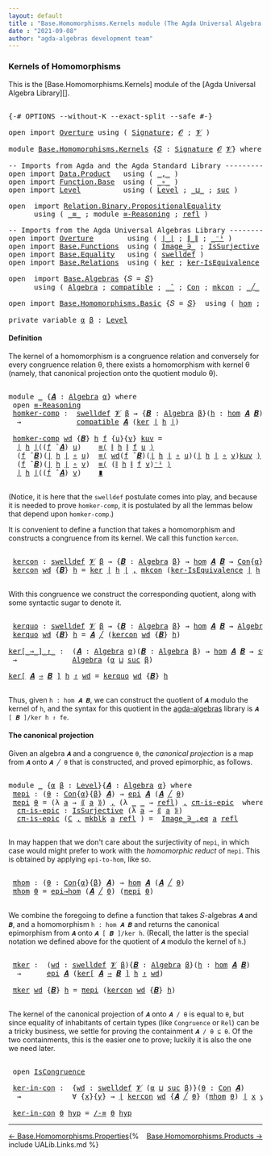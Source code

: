 ```yaml
---
layout: default
title : "Base.Homomorphisms.Kernels module (The Agda Universal Algebra Library)"
date : "2021-09-08"
author: "agda-algebras development team"
---
```


### <a id="kernels-of-homomorphisms">Kernels of Homomorphisms</a>

This is the [Base.Homomorphisms.Kernels] module of the [Agda Universal Algebra Library][].

<pre class="Agda">

<a id="341" class="Symbol">{-#</a> <a id="345" class="Keyword">OPTIONS</a> <a id="353" class="Pragma">--without-K</a> <a id="365" class="Pragma">--exact-split</a> <a id="379" class="Pragma">--safe</a> <a id="386" class="Symbol">#-}</a>

<a id="391" class="Keyword">open</a> <a id="396" class="Keyword">import</a> <a id="403" href="Overture.html" class="Module">Overture</a> <a id="412" class="Keyword">using</a> <a id="418" class="Symbol">(</a> <a id="420" href="Overture.Signatures.html#3264" class="Function">Signature</a><a id="429" class="Symbol">;</a> <a id="431" href="Overture.Signatures.html#648" class="Generalizable">𝓞</a> <a id="433" class="Symbol">;</a> <a id="435" href="Overture.Signatures.html#650" class="Generalizable">𝓥</a> <a id="437" class="Symbol">)</a>

<a id="440" class="Keyword">module</a> <a id="447" href="Base.Homomorphisms.Kernels.html" class="Module">Base.Homomorphisms.Kernels</a> <a id="474" class="Symbol">{</a><a id="475" href="Base.Homomorphisms.Kernels.html#475" class="Bound">𝑆</a> <a id="477" class="Symbol">:</a> <a id="479" href="Overture.Signatures.html#3264" class="Function">Signature</a> <a id="489" href="Overture.Signatures.html#648" class="Generalizable">𝓞</a> <a id="491" href="Overture.Signatures.html#650" class="Generalizable">𝓥</a><a id="492" class="Symbol">}</a> <a id="494" class="Keyword">where</a>

<a id="501" class="Comment">-- Imports from Agda and the Agda Standard Library --------------------------------</a>
<a id="585" class="Keyword">open</a> <a id="590" class="Keyword">import</a> <a id="597" href="Data.Product.html" class="Module">Data.Product</a>   <a id="612" class="Keyword">using</a> <a id="618" class="Symbol">(</a> <a id="620" href="Agda.Builtin.Sigma.html#236" class="InductiveConstructor Operator">_,_</a> <a id="624" class="Symbol">)</a>
<a id="626" class="Keyword">open</a> <a id="631" class="Keyword">import</a> <a id="638" href="Function.Base.html" class="Module">Function.Base</a>  <a id="653" class="Keyword">using</a> <a id="659" class="Symbol">(</a> <a id="661" href="Function.Base.html#1031" class="Function Operator">_∘_</a> <a id="665" class="Symbol">)</a>
<a id="667" class="Keyword">open</a> <a id="672" class="Keyword">import</a> <a id="679" href="Level.html" class="Module">Level</a>          <a id="694" class="Keyword">using</a> <a id="700" class="Symbol">(</a> <a id="702" href="Agda.Primitive.html#597" class="Postulate">Level</a> <a id="708" class="Symbol">;</a> <a id="710" href="Agda.Primitive.html#810" class="Primitive Operator">_⊔_</a> <a id="714" class="Symbol">;</a> <a id="716" href="Agda.Primitive.html#780" class="Primitive">suc</a> <a id="720" class="Symbol">)</a>

<a id="723" class="Keyword">open</a>  <a id="729" class="Keyword">import</a> <a id="736" href="Relation.Binary.PropositionalEquality.html" class="Module">Relation.Binary.PropositionalEquality</a>
      <a id="780" class="Keyword">using</a> <a id="786" class="Symbol">(</a> <a id="788" href="Agda.Builtin.Equality.html#151" class="Datatype Operator">_≡_</a> <a id="792" class="Symbol">;</a> <a id="794" class="Keyword">module</a> <a id="801" href="Relation.Binary.PropositionalEquality.Core.html#2708" class="Module">≡-Reasoning</a> <a id="813" class="Symbol">;</a> <a id="815" href="Agda.Builtin.Equality.html#208" class="InductiveConstructor">refl</a> <a id="820" class="Symbol">)</a>

<a id="823" class="Comment">-- Imports from the Agda Universal Algebras Library --------------------------------</a>
<a id="908" class="Keyword">open</a> <a id="913" class="Keyword">import</a> <a id="920" href="Overture.html" class="Module">Overture</a>        <a id="936" class="Keyword">using</a> <a id="942" class="Symbol">(</a> <a id="944" href="Overture.Basic.html#4326" class="Function Operator">∣_∣</a> <a id="948" class="Symbol">;</a> <a id="950" href="Overture.Basic.html#4364" class="Function Operator">∥_∥</a> <a id="954" class="Symbol">;</a> <a id="956" href="Overture.Basic.html#4920" class="Function Operator">_⁻¹</a> <a id="960" class="Symbol">)</a>
<a id="962" class="Keyword">open</a> <a id="967" class="Keyword">import</a> <a id="974" href="Base.Functions.html" class="Module">Base.Functions</a>  <a id="990" class="Keyword">using</a> <a id="996" class="Symbol">(</a> <a id="998" href="Base.Functions.Inverses.html#1136" class="Datatype Operator">Image_∋_</a> <a id="1007" class="Symbol">;</a> <a id="1009" href="Base.Functions.Surjective.html#1715" class="Function">IsSurjective</a> <a id="1022" class="Symbol">)</a>
<a id="1024" class="Keyword">open</a> <a id="1029" class="Keyword">import</a> <a id="1036" href="Base.Equality.html" class="Module">Base.Equality</a>   <a id="1052" class="Keyword">using</a> <a id="1058" class="Symbol">(</a> <a id="1060" href="Base.Equality.Welldefined.html#2509" class="Function">swelldef</a> <a id="1069" class="Symbol">)</a>
<a id="1071" class="Keyword">open</a> <a id="1076" class="Keyword">import</a> <a id="1083" href="Base.Relations.html" class="Module">Base.Relations</a>  <a id="1099" class="Keyword">using</a> <a id="1105" class="Symbol">(</a> <a id="1107" href="Base.Relations.Discrete.html#4385" class="Function">ker</a> <a id="1111" class="Symbol">;</a> <a id="1113" href="Base.Relations.Quotients.html#2908" class="Function">ker-IsEquivalence</a> <a id="1131" class="Symbol">;</a> <a id="1133" href="Base.Relations.Quotients.html#5437" class="Function Operator">⟪_⟫</a> <a id="1137" class="Symbol">;</a> <a id="1139" href="Base.Relations.Quotients.html#4830" class="InductiveConstructor">mkblk</a> <a id="1145" class="Symbol">)</a>

<a id="1148" class="Keyword">open</a>  <a id="1154" class="Keyword">import</a> <a id="1161" href="Base.Algebras.html" class="Module">Base.Algebras</a> <a id="1175" class="Symbol">{</a><a id="1176" class="Argument">𝑆</a> <a id="1178" class="Symbol">=</a> <a id="1180" href="Base.Homomorphisms.Kernels.html#475" class="Bound">𝑆</a><a id="1181" class="Symbol">}</a>
      <a id="1189" class="Keyword">using</a> <a id="1195" class="Symbol">(</a> <a id="1197" href="Base.Algebras.Basic.html#2774" class="Function">Algebra</a> <a id="1205" class="Symbol">;</a> <a id="1207" href="Base.Algebras.Basic.html#8742" class="Function">compatible</a> <a id="1218" class="Symbol">;</a> <a id="1220" href="Base.Algebras.Basic.html#5783" class="Function Operator">_̂_</a> <a id="1224" class="Symbol">;</a> <a id="1226" href="Base.Algebras.Congruences.html#1997" class="Function">Con</a> <a id="1230" class="Symbol">;</a> <a id="1232" href="Base.Algebras.Congruences.html#1914" class="InductiveConstructor">mkcon</a> <a id="1238" class="Symbol">;</a> <a id="1240" href="Base.Algebras.Congruences.html#3788" class="Function Operator">_╱_</a> <a id="1244" class="Symbol">;</a> <a id="1246" href="Base.Algebras.Congruences.html#1828" class="Record">IsCongruence</a> <a id="1259" class="Symbol">;</a> <a id="1261" href="Base.Algebras.Congruences.html#4887" class="Function">/-≡</a> <a id="1265" class="Symbol">)</a>

<a id="1268" class="Keyword">open</a> <a id="1273" class="Keyword">import</a> <a id="1280" href="Base.Homomorphisms.Basic.html" class="Module">Base.Homomorphisms.Basic</a> <a id="1305" class="Symbol">{</a><a id="1306" class="Argument">𝑆</a> <a id="1308" class="Symbol">=</a> <a id="1310" href="Base.Homomorphisms.Kernels.html#475" class="Bound">𝑆</a><a id="1311" class="Symbol">}</a>  <a id="1314" class="Keyword">using</a> <a id="1320" class="Symbol">(</a> <a id="1322" href="Base.Homomorphisms.Basic.html#2734" class="Function">hom</a> <a id="1326" class="Symbol">;</a> <a id="1328" href="Base.Homomorphisms.Basic.html#4290" class="Function">epi</a> <a id="1332" class="Symbol">;</a> <a id="1334" href="Base.Homomorphisms.Basic.html#4742" class="Function">epi→hom</a> <a id="1342" class="Symbol">)</a>

<a id="1345" class="Keyword">private</a> <a id="1353" class="Keyword">variable</a> <a id="1362" href="Base.Homomorphisms.Kernels.html#1362" class="Generalizable">α</a> <a id="1364" href="Base.Homomorphisms.Kernels.html#1364" class="Generalizable">β</a> <a id="1366" class="Symbol">:</a> <a id="1368" href="Agda.Primitive.html#597" class="Postulate">Level</a>
</pre>


#### <a id="definition">Definition</a>

The kernel of a homomorphism is a congruence relation and conversely for every
congruence relation θ, there exists a homomorphism with kernel θ (namely, that
canonical projection onto the quotient modulo θ).

<pre class="Agda">

<a id="1650" class="Keyword">module</a> <a id="1657" href="Base.Homomorphisms.Kernels.html#1657" class="Module">_</a> <a id="1659" class="Symbol">{</a><a id="1660" href="Base.Homomorphisms.Kernels.html#1660" class="Bound">𝑨</a> <a id="1662" class="Symbol">:</a> <a id="1664" href="Base.Algebras.Basic.html#2774" class="Function">Algebra</a> <a id="1672" href="Base.Homomorphisms.Kernels.html#1362" class="Generalizable">α</a><a id="1673" class="Symbol">}</a> <a id="1675" class="Keyword">where</a>
 <a id="1682" class="Keyword">open</a> <a id="1687" href="Relation.Binary.PropositionalEquality.Core.html#2708" class="Module">≡-Reasoning</a>
 <a id="1700" href="Base.Homomorphisms.Kernels.html#1700" class="Function">homker-comp</a> <a id="1712" class="Symbol">:</a>  <a id="1715" href="Base.Equality.Welldefined.html#2509" class="Function">swelldef</a> <a id="1724" href="Base.Homomorphisms.Kernels.html#491" class="Bound">𝓥</a> <a id="1726" href="Base.Homomorphisms.Kernels.html#1364" class="Generalizable">β</a> <a id="1728" class="Symbol">→</a> <a id="1730" class="Symbol">{</a><a id="1731" href="Base.Homomorphisms.Kernels.html#1731" class="Bound">𝑩</a> <a id="1733" class="Symbol">:</a> <a id="1735" href="Base.Algebras.Basic.html#2774" class="Function">Algebra</a> <a id="1743" href="Base.Homomorphisms.Kernels.html#1364" class="Generalizable">β</a><a id="1744" class="Symbol">}(</a><a id="1746" href="Base.Homomorphisms.Kernels.html#1746" class="Bound">h</a> <a id="1748" class="Symbol">:</a> <a id="1750" href="Base.Homomorphisms.Basic.html#2734" class="Function">hom</a> <a id="1754" href="Base.Homomorphisms.Kernels.html#1660" class="Bound">𝑨</a> <a id="1756" href="Base.Homomorphisms.Kernels.html#1731" class="Bound">𝑩</a><a id="1757" class="Symbol">)</a>
  <a id="1761" class="Symbol">→</a>             <a id="1775" href="Base.Algebras.Basic.html#8742" class="Function">compatible</a> <a id="1786" href="Base.Homomorphisms.Kernels.html#1660" class="Bound">𝑨</a> <a id="1788" class="Symbol">(</a><a id="1789" href="Base.Relations.Discrete.html#4385" class="Function">ker</a> <a id="1793" href="Overture.Basic.html#4326" class="Function Operator">∣</a> <a id="1795" href="Base.Homomorphisms.Kernels.html#1746" class="Bound">h</a> <a id="1797" href="Overture.Basic.html#4326" class="Function Operator">∣</a><a id="1798" class="Symbol">)</a>

 <a id="1802" href="Base.Homomorphisms.Kernels.html#1700" class="Function">homker-comp</a> <a id="1814" href="Base.Homomorphisms.Kernels.html#1814" class="Bound">wd</a> <a id="1817" class="Symbol">{</a><a id="1818" href="Base.Homomorphisms.Kernels.html#1818" class="Bound">𝑩</a><a id="1819" class="Symbol">}</a> <a id="1821" href="Base.Homomorphisms.Kernels.html#1821" class="Bound">h</a> <a id="1823" href="Base.Homomorphisms.Kernels.html#1823" class="Bound">f</a> <a id="1825" class="Symbol">{</a><a id="1826" href="Base.Homomorphisms.Kernels.html#1826" class="Bound">u</a><a id="1827" class="Symbol">}{</a><a id="1829" href="Base.Homomorphisms.Kernels.html#1829" class="Bound">v</a><a id="1830" class="Symbol">}</a> <a id="1832" href="Base.Homomorphisms.Kernels.html#1832" class="Bound">kuv</a> <a id="1836" class="Symbol">=</a>
  <a id="1840" href="Overture.Basic.html#4326" class="Function Operator">∣</a> <a id="1842" href="Base.Homomorphisms.Kernels.html#1821" class="Bound">h</a> <a id="1844" href="Overture.Basic.html#4326" class="Function Operator">∣</a><a id="1845" class="Symbol">((</a><a id="1847" href="Base.Homomorphisms.Kernels.html#1823" class="Bound">f</a> <a id="1849" href="Base.Algebras.Basic.html#5783" class="Function Operator">̂</a> <a id="1851" href="Base.Homomorphisms.Kernels.html#1660" class="Bound">𝑨</a><a id="1852" class="Symbol">)</a> <a id="1854" href="Base.Homomorphisms.Kernels.html#1826" class="Bound">u</a><a id="1855" class="Symbol">)</a>    <a id="1860" href="Relation.Binary.PropositionalEquality.Core.html#2923" class="Function">≡⟨</a> <a id="1863" href="Overture.Basic.html#4364" class="Function Operator">∥</a> <a id="1865" href="Base.Homomorphisms.Kernels.html#1821" class="Bound">h</a> <a id="1867" href="Overture.Basic.html#4364" class="Function Operator">∥</a> <a id="1869" href="Base.Homomorphisms.Kernels.html#1823" class="Bound">f</a> <a id="1871" href="Base.Homomorphisms.Kernels.html#1826" class="Bound">u</a> <a id="1873" href="Relation.Binary.PropositionalEquality.Core.html#2923" class="Function">⟩</a>
  <a id="1877" class="Symbol">(</a><a id="1878" href="Base.Homomorphisms.Kernels.html#1823" class="Bound">f</a> <a id="1880" href="Base.Algebras.Basic.html#5783" class="Function Operator">̂</a> <a id="1882" href="Base.Homomorphisms.Kernels.html#1818" class="Bound">𝑩</a><a id="1883" class="Symbol">)(</a><a id="1885" href="Overture.Basic.html#4326" class="Function Operator">∣</a> <a id="1887" href="Base.Homomorphisms.Kernels.html#1821" class="Bound">h</a> <a id="1889" href="Overture.Basic.html#4326" class="Function Operator">∣</a> <a id="1891" href="Function.Base.html#1031" class="Function Operator">∘</a> <a id="1893" href="Base.Homomorphisms.Kernels.html#1826" class="Bound">u</a><a id="1894" class="Symbol">)</a>  <a id="1897" href="Relation.Binary.PropositionalEquality.Core.html#2923" class="Function">≡⟨</a> <a id="1900" href="Base.Homomorphisms.Kernels.html#1814" class="Bound">wd</a><a id="1902" class="Symbol">(</a><a id="1903" href="Base.Homomorphisms.Kernels.html#1823" class="Bound">f</a> <a id="1905" href="Base.Algebras.Basic.html#5783" class="Function Operator">̂</a> <a id="1907" href="Base.Homomorphisms.Kernels.html#1818" class="Bound">𝑩</a><a id="1908" class="Symbol">)(</a><a id="1910" href="Overture.Basic.html#4326" class="Function Operator">∣</a> <a id="1912" href="Base.Homomorphisms.Kernels.html#1821" class="Bound">h</a> <a id="1914" href="Overture.Basic.html#4326" class="Function Operator">∣</a> <a id="1916" href="Function.Base.html#1031" class="Function Operator">∘</a> <a id="1918" href="Base.Homomorphisms.Kernels.html#1826" class="Bound">u</a><a id="1919" class="Symbol">)(</a><a id="1921" href="Overture.Basic.html#4326" class="Function Operator">∣</a> <a id="1923" href="Base.Homomorphisms.Kernels.html#1821" class="Bound">h</a> <a id="1925" href="Overture.Basic.html#4326" class="Function Operator">∣</a> <a id="1927" href="Function.Base.html#1031" class="Function Operator">∘</a> <a id="1929" href="Base.Homomorphisms.Kernels.html#1829" class="Bound">v</a><a id="1930" class="Symbol">)</a><a id="1931" href="Base.Homomorphisms.Kernels.html#1832" class="Bound">kuv</a> <a id="1935" href="Relation.Binary.PropositionalEquality.Core.html#2923" class="Function">⟩</a>
  <a id="1939" class="Symbol">(</a><a id="1940" href="Base.Homomorphisms.Kernels.html#1823" class="Bound">f</a> <a id="1942" href="Base.Algebras.Basic.html#5783" class="Function Operator">̂</a> <a id="1944" href="Base.Homomorphisms.Kernels.html#1818" class="Bound">𝑩</a><a id="1945" class="Symbol">)(</a><a id="1947" href="Overture.Basic.html#4326" class="Function Operator">∣</a> <a id="1949" href="Base.Homomorphisms.Kernels.html#1821" class="Bound">h</a> <a id="1951" href="Overture.Basic.html#4326" class="Function Operator">∣</a> <a id="1953" href="Function.Base.html#1031" class="Function Operator">∘</a> <a id="1955" href="Base.Homomorphisms.Kernels.html#1829" class="Bound">v</a><a id="1956" class="Symbol">)</a>  <a id="1959" href="Relation.Binary.PropositionalEquality.Core.html#2923" class="Function">≡⟨</a> <a id="1962" class="Symbol">(</a><a id="1963" href="Overture.Basic.html#4364" class="Function Operator">∥</a> <a id="1965" href="Base.Homomorphisms.Kernels.html#1821" class="Bound">h</a> <a id="1967" href="Overture.Basic.html#4364" class="Function Operator">∥</a> <a id="1969" href="Base.Homomorphisms.Kernels.html#1823" class="Bound">f</a> <a id="1971" href="Base.Homomorphisms.Kernels.html#1829" class="Bound">v</a><a id="1972" class="Symbol">)</a><a id="1973" href="Overture.Basic.html#4920" class="Function Operator">⁻¹</a> <a id="1976" href="Relation.Binary.PropositionalEquality.Core.html#2923" class="Function">⟩</a>
  <a id="1980" href="Overture.Basic.html#4326" class="Function Operator">∣</a> <a id="1982" href="Base.Homomorphisms.Kernels.html#1821" class="Bound">h</a> <a id="1984" href="Overture.Basic.html#4326" class="Function Operator">∣</a><a id="1985" class="Symbol">((</a><a id="1987" href="Base.Homomorphisms.Kernels.html#1823" class="Bound">f</a> <a id="1989" href="Base.Algebras.Basic.html#5783" class="Function Operator">̂</a> <a id="1991" href="Base.Homomorphisms.Kernels.html#1660" class="Bound">𝑨</a><a id="1992" class="Symbol">)</a> <a id="1994" href="Base.Homomorphisms.Kernels.html#1829" class="Bound">v</a><a id="1995" class="Symbol">)</a>    <a id="2000" href="Relation.Binary.PropositionalEquality.Core.html#3105" class="Function Operator">∎</a>

</pre>

(Notice, it is here that the `swelldef` postulate comes into play, and because it
is needed to prove `homker-comp`, it is postulated by all the lemmas below that
depend upon `homker-comp`.)

It is convenient to define a function that takes a homomorphism and constructs a
congruence from its kernel.  We call this function `kercon`.

<pre class="Agda">

 <a id="2364" href="Base.Homomorphisms.Kernels.html#2364" class="Function">kercon</a> <a id="2371" class="Symbol">:</a> <a id="2373" href="Base.Equality.Welldefined.html#2509" class="Function">swelldef</a> <a id="2382" href="Base.Homomorphisms.Kernels.html#491" class="Bound">𝓥</a> <a id="2384" href="Base.Homomorphisms.Kernels.html#1364" class="Generalizable">β</a> <a id="2386" class="Symbol">→</a> <a id="2388" class="Symbol">{</a><a id="2389" href="Base.Homomorphisms.Kernels.html#2389" class="Bound">𝑩</a> <a id="2391" class="Symbol">:</a> <a id="2393" href="Base.Algebras.Basic.html#2774" class="Function">Algebra</a> <a id="2401" href="Base.Homomorphisms.Kernels.html#1364" class="Generalizable">β</a><a id="2402" class="Symbol">}</a> <a id="2404" class="Symbol">→</a> <a id="2406" href="Base.Homomorphisms.Basic.html#2734" class="Function">hom</a> <a id="2410" href="Base.Homomorphisms.Kernels.html#1660" class="Bound">𝑨</a> <a id="2412" href="Base.Homomorphisms.Kernels.html#2389" class="Bound">𝑩</a> <a id="2414" class="Symbol">→</a> <a id="2416" href="Base.Algebras.Congruences.html#1997" class="Function">Con</a><a id="2419" class="Symbol">{</a><a id="2420" href="Base.Homomorphisms.Kernels.html#1672" class="Bound">α</a><a id="2421" class="Symbol">}{</a><a id="2423" href="Base.Homomorphisms.Kernels.html#1364" class="Generalizable">β</a><a id="2424" class="Symbol">}</a> <a id="2426" href="Base.Homomorphisms.Kernels.html#1660" class="Bound">𝑨</a>
 <a id="2429" href="Base.Homomorphisms.Kernels.html#2364" class="Function">kercon</a> <a id="2436" href="Base.Homomorphisms.Kernels.html#2436" class="Bound">wd</a> <a id="2439" class="Symbol">{</a><a id="2440" href="Base.Homomorphisms.Kernels.html#2440" class="Bound">𝑩</a><a id="2441" class="Symbol">}</a> <a id="2443" href="Base.Homomorphisms.Kernels.html#2443" class="Bound">h</a> <a id="2445" class="Symbol">=</a> <a id="2447" href="Base.Relations.Discrete.html#4385" class="Function">ker</a> <a id="2451" href="Overture.Basic.html#4326" class="Function Operator">∣</a> <a id="2453" href="Base.Homomorphisms.Kernels.html#2443" class="Bound">h</a> <a id="2455" href="Overture.Basic.html#4326" class="Function Operator">∣</a> <a id="2457" href="Agda.Builtin.Sigma.html#236" class="InductiveConstructor Operator">,</a> <a id="2459" href="Base.Algebras.Congruences.html#1914" class="InductiveConstructor">mkcon</a> <a id="2465" class="Symbol">(</a><a id="2466" href="Base.Relations.Quotients.html#2908" class="Function">ker-IsEquivalence</a> <a id="2484" href="Overture.Basic.html#4326" class="Function Operator">∣</a> <a id="2486" href="Base.Homomorphisms.Kernels.html#2443" class="Bound">h</a> <a id="2488" href="Overture.Basic.html#4326" class="Function Operator">∣</a><a id="2489" class="Symbol">)(</a><a id="2491" href="Base.Homomorphisms.Kernels.html#1700" class="Function">homker-comp</a> <a id="2503" href="Base.Homomorphisms.Kernels.html#2436" class="Bound">wd</a> <a id="2506" class="Symbol">{</a><a id="2507" href="Base.Homomorphisms.Kernels.html#2440" class="Bound">𝑩</a><a id="2508" class="Symbol">}</a> <a id="2510" href="Base.Homomorphisms.Kernels.html#2443" class="Bound">h</a><a id="2511" class="Symbol">)</a>

</pre>

With this congruence we construct the corresponding quotient, along with some
syntactic sugar to denote it.

<pre class="Agda">

 <a id="2650" href="Base.Homomorphisms.Kernels.html#2650" class="Function">kerquo</a> <a id="2657" class="Symbol">:</a> <a id="2659" href="Base.Equality.Welldefined.html#2509" class="Function">swelldef</a> <a id="2668" href="Base.Homomorphisms.Kernels.html#491" class="Bound">𝓥</a> <a id="2670" href="Base.Homomorphisms.Kernels.html#1364" class="Generalizable">β</a> <a id="2672" class="Symbol">→</a> <a id="2674" class="Symbol">{</a><a id="2675" href="Base.Homomorphisms.Kernels.html#2675" class="Bound">𝑩</a> <a id="2677" class="Symbol">:</a> <a id="2679" href="Base.Algebras.Basic.html#2774" class="Function">Algebra</a> <a id="2687" href="Base.Homomorphisms.Kernels.html#1364" class="Generalizable">β</a><a id="2688" class="Symbol">}</a> <a id="2690" class="Symbol">→</a> <a id="2692" href="Base.Homomorphisms.Basic.html#2734" class="Function">hom</a> <a id="2696" href="Base.Homomorphisms.Kernels.html#1660" class="Bound">𝑨</a> <a id="2698" href="Base.Homomorphisms.Kernels.html#2675" class="Bound">𝑩</a> <a id="2700" class="Symbol">→</a> <a id="2702" href="Base.Algebras.Basic.html#2774" class="Function">Algebra</a> <a id="2710" class="Symbol">(</a><a id="2711" href="Base.Homomorphisms.Kernels.html#1672" class="Bound">α</a> <a id="2713" href="Agda.Primitive.html#810" class="Primitive Operator">⊔</a> <a id="2715" href="Agda.Primitive.html#780" class="Primitive">suc</a> <a id="2719" href="Base.Homomorphisms.Kernels.html#1364" class="Generalizable">β</a><a id="2720" class="Symbol">)</a>
 <a id="2723" href="Base.Homomorphisms.Kernels.html#2650" class="Function">kerquo</a> <a id="2730" href="Base.Homomorphisms.Kernels.html#2730" class="Bound">wd</a> <a id="2733" class="Symbol">{</a><a id="2734" href="Base.Homomorphisms.Kernels.html#2734" class="Bound">𝑩</a><a id="2735" class="Symbol">}</a> <a id="2737" href="Base.Homomorphisms.Kernels.html#2737" class="Bound">h</a> <a id="2739" class="Symbol">=</a> <a id="2741" href="Base.Homomorphisms.Kernels.html#1660" class="Bound">𝑨</a> <a id="2743" href="Base.Algebras.Congruences.html#3788" class="Function Operator">╱</a> <a id="2745" class="Symbol">(</a><a id="2746" href="Base.Homomorphisms.Kernels.html#2364" class="Function">kercon</a> <a id="2753" href="Base.Homomorphisms.Kernels.html#2730" class="Bound">wd</a> <a id="2756" class="Symbol">{</a><a id="2757" href="Base.Homomorphisms.Kernels.html#2734" class="Bound">𝑩</a><a id="2758" class="Symbol">}</a> <a id="2760" href="Base.Homomorphisms.Kernels.html#2737" class="Bound">h</a><a id="2761" class="Symbol">)</a>

<a id="ker[_⇒_]_↾_"></a><a id="2764" href="Base.Homomorphisms.Kernels.html#2764" class="Function Operator">ker[_⇒_]_↾_</a> <a id="2776" class="Symbol">:</a>  <a id="2779" class="Symbol">(</a><a id="2780" href="Base.Homomorphisms.Kernels.html#2780" class="Bound">𝑨</a> <a id="2782" class="Symbol">:</a> <a id="2784" href="Base.Algebras.Basic.html#2774" class="Function">Algebra</a> <a id="2792" href="Base.Homomorphisms.Kernels.html#1362" class="Generalizable">α</a><a id="2793" class="Symbol">)(</a><a id="2795" href="Base.Homomorphisms.Kernels.html#2795" class="Bound">𝑩</a> <a id="2797" class="Symbol">:</a> <a id="2799" href="Base.Algebras.Basic.html#2774" class="Function">Algebra</a> <a id="2807" href="Base.Homomorphisms.Kernels.html#1364" class="Generalizable">β</a><a id="2808" class="Symbol">)</a> <a id="2810" class="Symbol">→</a> <a id="2812" href="Base.Homomorphisms.Basic.html#2734" class="Function">hom</a> <a id="2816" href="Base.Homomorphisms.Kernels.html#2780" class="Bound">𝑨</a> <a id="2818" href="Base.Homomorphisms.Kernels.html#2795" class="Bound">𝑩</a> <a id="2820" class="Symbol">→</a> <a id="2822" href="Base.Equality.Welldefined.html#2509" class="Function">swelldef</a> <a id="2831" href="Base.Homomorphisms.Kernels.html#491" class="Bound">𝓥</a> <a id="2833" href="Base.Homomorphisms.Kernels.html#1364" class="Generalizable">β</a>
 <a id="2836" class="Symbol">→</a>             <a id="2850" href="Base.Algebras.Basic.html#2774" class="Function">Algebra</a> <a id="2858" class="Symbol">(</a><a id="2859" href="Base.Homomorphisms.Kernels.html#1362" class="Generalizable">α</a> <a id="2861" href="Agda.Primitive.html#810" class="Primitive Operator">⊔</a> <a id="2863" href="Agda.Primitive.html#780" class="Primitive">suc</a> <a id="2867" href="Base.Homomorphisms.Kernels.html#1364" class="Generalizable">β</a><a id="2868" class="Symbol">)</a>

<a id="2871" href="Base.Homomorphisms.Kernels.html#2764" class="Function Operator">ker[</a> <a id="2876" href="Base.Homomorphisms.Kernels.html#2876" class="Bound">𝑨</a> <a id="2878" href="Base.Homomorphisms.Kernels.html#2764" class="Function Operator">⇒</a> <a id="2880" href="Base.Homomorphisms.Kernels.html#2880" class="Bound">𝑩</a> <a id="2882" href="Base.Homomorphisms.Kernels.html#2764" class="Function Operator">]</a> <a id="2884" href="Base.Homomorphisms.Kernels.html#2884" class="Bound">h</a> <a id="2886" href="Base.Homomorphisms.Kernels.html#2764" class="Function Operator">↾</a> <a id="2888" href="Base.Homomorphisms.Kernels.html#2888" class="Bound">wd</a> <a id="2891" class="Symbol">=</a> <a id="2893" href="Base.Homomorphisms.Kernels.html#2650" class="Function">kerquo</a> <a id="2900" href="Base.Homomorphisms.Kernels.html#2888" class="Bound">wd</a> <a id="2903" class="Symbol">{</a><a id="2904" href="Base.Homomorphisms.Kernels.html#2880" class="Bound">𝑩</a><a id="2905" class="Symbol">}</a> <a id="2907" href="Base.Homomorphisms.Kernels.html#2884" class="Bound">h</a>

</pre>

Thus, given `h : hom 𝑨 𝑩`, we can construct the quotient of `𝑨` modulo the kernel
of `h`, and the syntax for this quotient in the
[agda-algebras](https://github.com/ualib/agda-algebras) library is
`𝑨 [ 𝑩 ]/ker h ↾ fe`.

#### <a id="the-canonical-projection">The canonical projection</a>

Given an algebra `𝑨` and a congruence `θ`, the *canonical projection* is a map
from `𝑨` onto `𝑨 ╱ θ` that is constructed, and proved epimorphic, as follows.

<pre class="Agda">

<a id="3382" class="Keyword">module</a> <a id="3389" href="Base.Homomorphisms.Kernels.html#3389" class="Module">_</a> <a id="3391" class="Symbol">{</a><a id="3392" href="Base.Homomorphisms.Kernels.html#3392" class="Bound">α</a> <a id="3394" href="Base.Homomorphisms.Kernels.html#3394" class="Bound">β</a> <a id="3396" class="Symbol">:</a> <a id="3398" href="Agda.Primitive.html#597" class="Postulate">Level</a><a id="3403" class="Symbol">}{</a><a id="3405" href="Base.Homomorphisms.Kernels.html#3405" class="Bound">𝑨</a> <a id="3407" class="Symbol">:</a> <a id="3409" href="Base.Algebras.Basic.html#2774" class="Function">Algebra</a> <a id="3417" href="Base.Homomorphisms.Kernels.html#3392" class="Bound">α</a><a id="3418" class="Symbol">}</a> <a id="3420" class="Keyword">where</a>
 <a id="3427" href="Base.Homomorphisms.Kernels.html#3427" class="Function">πepi</a> <a id="3432" class="Symbol">:</a> <a id="3434" class="Symbol">(</a><a id="3435" href="Base.Homomorphisms.Kernels.html#3435" class="Bound">θ</a> <a id="3437" class="Symbol">:</a> <a id="3439" href="Base.Algebras.Congruences.html#1997" class="Function">Con</a><a id="3442" class="Symbol">{</a><a id="3443" href="Base.Homomorphisms.Kernels.html#3392" class="Bound">α</a><a id="3444" class="Symbol">}{</a><a id="3446" href="Base.Homomorphisms.Kernels.html#3394" class="Bound">β</a><a id="3447" class="Symbol">}</a> <a id="3449" href="Base.Homomorphisms.Kernels.html#3405" class="Bound">𝑨</a><a id="3450" class="Symbol">)</a> <a id="3452" class="Symbol">→</a> <a id="3454" href="Base.Homomorphisms.Basic.html#4290" class="Function">epi</a> <a id="3458" href="Base.Homomorphisms.Kernels.html#3405" class="Bound">𝑨</a> <a id="3460" class="Symbol">(</a><a id="3461" href="Base.Homomorphisms.Kernels.html#3405" class="Bound">𝑨</a> <a id="3463" href="Base.Algebras.Congruences.html#3788" class="Function Operator">╱</a> <a id="3465" href="Base.Homomorphisms.Kernels.html#3435" class="Bound">θ</a><a id="3466" class="Symbol">)</a>
 <a id="3469" href="Base.Homomorphisms.Kernels.html#3427" class="Function">πepi</a> <a id="3474" href="Base.Homomorphisms.Kernels.html#3474" class="Bound">θ</a> <a id="3476" class="Symbol">=</a> <a id="3478" class="Symbol">(λ</a> <a id="3481" href="Base.Homomorphisms.Kernels.html#3481" class="Bound">a</a> <a id="3483" class="Symbol">→</a> <a id="3485" href="Base.Relations.Quotients.html#5437" class="Function Operator">⟪</a> <a id="3487" href="Base.Homomorphisms.Kernels.html#3481" class="Bound">a</a> <a id="3489" href="Base.Relations.Quotients.html#5437" class="Function Operator">⟫</a><a id="3490" class="Symbol">)</a> <a id="3492" href="Agda.Builtin.Sigma.html#236" class="InductiveConstructor Operator">,</a> <a id="3494" class="Symbol">(λ</a> <a id="3497" href="Base.Homomorphisms.Kernels.html#3497" class="Bound">_</a> <a id="3499" href="Base.Homomorphisms.Kernels.html#3499" class="Bound">_</a> <a id="3501" class="Symbol">→</a> <a id="3503" href="Agda.Builtin.Equality.html#208" class="InductiveConstructor">refl</a><a id="3507" class="Symbol">)</a> <a id="3509" href="Agda.Builtin.Sigma.html#236" class="InductiveConstructor Operator">,</a> <a id="3511" href="Base.Homomorphisms.Kernels.html#3531" class="Function">cπ-is-epic</a>  <a id="3523" class="Keyword">where</a>
  <a id="3531" href="Base.Homomorphisms.Kernels.html#3531" class="Function">cπ-is-epic</a> <a id="3542" class="Symbol">:</a> <a id="3544" href="Base.Functions.Surjective.html#1715" class="Function">IsSurjective</a> <a id="3557" class="Symbol">(λ</a> <a id="3560" href="Base.Homomorphisms.Kernels.html#3560" class="Bound">a</a> <a id="3562" class="Symbol">→</a> <a id="3564" href="Base.Relations.Quotients.html#5437" class="Function Operator">⟪</a> <a id="3566" href="Base.Homomorphisms.Kernels.html#3560" class="Bound">a</a> <a id="3568" href="Base.Relations.Quotients.html#5437" class="Function Operator">⟫</a><a id="3569" class="Symbol">)</a>
  <a id="3573" href="Base.Homomorphisms.Kernels.html#3531" class="Function">cπ-is-epic</a> <a id="3584" class="Symbol">(</a><a id="3585" href="Base.Homomorphisms.Kernels.html#3585" class="Bound">C</a> <a id="3587" href="Agda.Builtin.Sigma.html#236" class="InductiveConstructor Operator">,</a> <a id="3589" href="Base.Relations.Quotients.html#4830" class="InductiveConstructor">mkblk</a> <a id="3595" href="Base.Homomorphisms.Kernels.html#3595" class="Bound">a</a> <a id="3597" href="Agda.Builtin.Equality.html#208" class="InductiveConstructor">refl</a> <a id="3602" class="Symbol">)</a> <a id="3604" class="Symbol">=</a>  <a id="3607" href="Base.Functions.Inverses.html#1184" class="InductiveConstructor">Image_∋_.eq</a> <a id="3619" href="Base.Homomorphisms.Kernels.html#3595" class="Bound">a</a> <a id="3621" href="Agda.Builtin.Equality.html#208" class="InductiveConstructor">refl</a>

</pre>

In may happen that we don't care about the surjectivity of `πepi`, in which case
would might prefer to work with the *homomorphic reduct* of `πepi`. This is
obtained by applying `epi-to-hom`, like so.

<pre class="Agda">

 <a id="3856" href="Base.Homomorphisms.Kernels.html#3856" class="Function">πhom</a> <a id="3861" class="Symbol">:</a> <a id="3863" class="Symbol">(</a><a id="3864" href="Base.Homomorphisms.Kernels.html#3864" class="Bound">θ</a> <a id="3866" class="Symbol">:</a> <a id="3868" href="Base.Algebras.Congruences.html#1997" class="Function">Con</a><a id="3871" class="Symbol">{</a><a id="3872" href="Base.Homomorphisms.Kernels.html#3392" class="Bound">α</a><a id="3873" class="Symbol">}{</a><a id="3875" href="Base.Homomorphisms.Kernels.html#3394" class="Bound">β</a><a id="3876" class="Symbol">}</a> <a id="3878" href="Base.Homomorphisms.Kernels.html#3405" class="Bound">𝑨</a><a id="3879" class="Symbol">)</a> <a id="3881" class="Symbol">→</a> <a id="3883" href="Base.Homomorphisms.Basic.html#2734" class="Function">hom</a> <a id="3887" href="Base.Homomorphisms.Kernels.html#3405" class="Bound">𝑨</a> <a id="3889" class="Symbol">(</a><a id="3890" href="Base.Homomorphisms.Kernels.html#3405" class="Bound">𝑨</a> <a id="3892" href="Base.Algebras.Congruences.html#3788" class="Function Operator">╱</a> <a id="3894" href="Base.Homomorphisms.Kernels.html#3864" class="Bound">θ</a><a id="3895" class="Symbol">)</a>
 <a id="3898" href="Base.Homomorphisms.Kernels.html#3856" class="Function">πhom</a> <a id="3903" href="Base.Homomorphisms.Kernels.html#3903" class="Bound">θ</a> <a id="3905" class="Symbol">=</a> <a id="3907" href="Base.Homomorphisms.Basic.html#4742" class="Function">epi→hom</a> <a id="3915" class="Symbol">(</a><a id="3916" href="Base.Homomorphisms.Kernels.html#3405" class="Bound">𝑨</a> <a id="3918" href="Base.Algebras.Congruences.html#3788" class="Function Operator">╱</a> <a id="3920" href="Base.Homomorphisms.Kernels.html#3903" class="Bound">θ</a><a id="3921" class="Symbol">)</a> <a id="3923" class="Symbol">(</a><a id="3924" href="Base.Homomorphisms.Kernels.html#3427" class="Function">πepi</a> <a id="3929" href="Base.Homomorphisms.Kernels.html#3903" class="Bound">θ</a><a id="3930" class="Symbol">)</a>

</pre>

We combine the foregoing to define a function that takes 𝑆-algebras `𝑨` and `𝑩`,
and a homomorphism `h : hom 𝑨 𝑩` and returns the canonical epimorphism from `𝑨`
onto `𝑨 [ 𝑩 ]/ker h`. (Recall, the latter is the special notation we defined above
for the quotient of `𝑨` modulo the kernel of `h`.)

<pre class="Agda">

 <a id="4256" href="Base.Homomorphisms.Kernels.html#4256" class="Function">πker</a> <a id="4261" class="Symbol">:</a>  <a id="4264" class="Symbol">(</a><a id="4265" href="Base.Homomorphisms.Kernels.html#4265" class="Bound">wd</a> <a id="4268" class="Symbol">:</a> <a id="4270" href="Base.Equality.Welldefined.html#2509" class="Function">swelldef</a> <a id="4279" href="Base.Homomorphisms.Kernels.html#491" class="Bound">𝓥</a> <a id="4281" href="Base.Homomorphisms.Kernels.html#3394" class="Bound">β</a><a id="4282" class="Symbol">){</a><a id="4284" href="Base.Homomorphisms.Kernels.html#4284" class="Bound">𝑩</a> <a id="4286" class="Symbol">:</a> <a id="4288" href="Base.Algebras.Basic.html#2774" class="Function">Algebra</a> <a id="4296" href="Base.Homomorphisms.Kernels.html#3394" class="Bound">β</a><a id="4297" class="Symbol">}(</a><a id="4299" href="Base.Homomorphisms.Kernels.html#4299" class="Bound">h</a> <a id="4301" class="Symbol">:</a> <a id="4303" href="Base.Homomorphisms.Basic.html#2734" class="Function">hom</a> <a id="4307" href="Base.Homomorphisms.Kernels.html#3405" class="Bound">𝑨</a> <a id="4309" href="Base.Homomorphisms.Kernels.html#4284" class="Bound">𝑩</a><a id="4310" class="Symbol">)</a>
  <a id="4314" class="Symbol">→</a>      <a id="4321" href="Base.Homomorphisms.Basic.html#4290" class="Function">epi</a> <a id="4325" href="Base.Homomorphisms.Kernels.html#3405" class="Bound">𝑨</a> <a id="4327" class="Symbol">(</a><a id="4328" href="Base.Homomorphisms.Kernels.html#2764" class="Function Operator">ker[</a> <a id="4333" href="Base.Homomorphisms.Kernels.html#3405" class="Bound">𝑨</a> <a id="4335" href="Base.Homomorphisms.Kernels.html#2764" class="Function Operator">⇒</a> <a id="4337" href="Base.Homomorphisms.Kernels.html#4284" class="Bound">𝑩</a> <a id="4339" href="Base.Homomorphisms.Kernels.html#2764" class="Function Operator">]</a> <a id="4341" href="Base.Homomorphisms.Kernels.html#4299" class="Bound">h</a> <a id="4343" href="Base.Homomorphisms.Kernels.html#2764" class="Function Operator">↾</a> <a id="4345" href="Base.Homomorphisms.Kernels.html#4265" class="Bound">wd</a><a id="4347" class="Symbol">)</a>

 <a id="4351" href="Base.Homomorphisms.Kernels.html#4256" class="Function">πker</a> <a id="4356" href="Base.Homomorphisms.Kernels.html#4356" class="Bound">wd</a> <a id="4359" class="Symbol">{</a><a id="4360" href="Base.Homomorphisms.Kernels.html#4360" class="Bound">𝑩</a><a id="4361" class="Symbol">}</a> <a id="4363" href="Base.Homomorphisms.Kernels.html#4363" class="Bound">h</a> <a id="4365" class="Symbol">=</a> <a id="4367" href="Base.Homomorphisms.Kernels.html#3427" class="Function">πepi</a> <a id="4372" class="Symbol">(</a><a id="4373" href="Base.Homomorphisms.Kernels.html#2364" class="Function">kercon</a> <a id="4380" href="Base.Homomorphisms.Kernels.html#4356" class="Bound">wd</a> <a id="4383" class="Symbol">{</a><a id="4384" href="Base.Homomorphisms.Kernels.html#4360" class="Bound">𝑩</a><a id="4385" class="Symbol">}</a> <a id="4387" href="Base.Homomorphisms.Kernels.html#4363" class="Bound">h</a><a id="4388" class="Symbol">)</a>

</pre>

The kernel of the canonical projection of `𝑨` onto `𝑨 / θ` is equal to `θ`, but
since equality of inhabitants of certain types (like `Congruence` or `Rel`) can be
a tricky business, we settle for proving the containment `𝑨 / θ ⊆ θ`. Of the two
containments, this is the easier one to prove; luckily it is also the one we need
later.

<pre class="Agda">

 <a id="4752" class="Keyword">open</a> <a id="4757" href="Base.Algebras.Congruences.html#1828" class="Module">IsCongruence</a>

 <a id="4772" href="Base.Homomorphisms.Kernels.html#4772" class="Function">ker-in-con</a> <a id="4783" class="Symbol">:</a>  <a id="4786" class="Symbol">{</a><a id="4787" href="Base.Homomorphisms.Kernels.html#4787" class="Bound">wd</a> <a id="4790" class="Symbol">:</a> <a id="4792" href="Base.Equality.Welldefined.html#2509" class="Function">swelldef</a> <a id="4801" href="Base.Homomorphisms.Kernels.html#491" class="Bound">𝓥</a> <a id="4803" class="Symbol">(</a><a id="4804" href="Base.Homomorphisms.Kernels.html#3392" class="Bound">α</a> <a id="4806" href="Agda.Primitive.html#810" class="Primitive Operator">⊔</a> <a id="4808" href="Agda.Primitive.html#780" class="Primitive">suc</a> <a id="4812" href="Base.Homomorphisms.Kernels.html#3394" class="Bound">β</a><a id="4813" class="Symbol">)}(</a><a id="4816" href="Base.Homomorphisms.Kernels.html#4816" class="Bound">θ</a> <a id="4818" class="Symbol">:</a> <a id="4820" href="Base.Algebras.Congruences.html#1997" class="Function">Con</a> <a id="4824" href="Base.Homomorphisms.Kernels.html#3405" class="Bound">𝑨</a><a id="4825" class="Symbol">)</a>
  <a id="4829" class="Symbol">→</a>            <a id="4842" class="Symbol">∀</a> <a id="4844" class="Symbol">{</a><a id="4845" href="Base.Homomorphisms.Kernels.html#4845" class="Bound">x</a><a id="4846" class="Symbol">}{</a><a id="4848" href="Base.Homomorphisms.Kernels.html#4848" class="Bound">y</a><a id="4849" class="Symbol">}</a> <a id="4851" class="Symbol">→</a> <a id="4853" href="Overture.Basic.html#4326" class="Function Operator">∣</a> <a id="4855" href="Base.Homomorphisms.Kernels.html#2364" class="Function">kercon</a> <a id="4862" href="Base.Homomorphisms.Kernels.html#4787" class="Bound">wd</a> <a id="4865" class="Symbol">{</a><a id="4866" href="Base.Homomorphisms.Kernels.html#3405" class="Bound">𝑨</a> <a id="4868" href="Base.Algebras.Congruences.html#3788" class="Function Operator">╱</a> <a id="4870" href="Base.Homomorphisms.Kernels.html#4816" class="Bound">θ</a><a id="4871" class="Symbol">}</a> <a id="4873" class="Symbol">(</a><a id="4874" href="Base.Homomorphisms.Kernels.html#3856" class="Function">πhom</a> <a id="4879" href="Base.Homomorphisms.Kernels.html#4816" class="Bound">θ</a><a id="4880" class="Symbol">)</a> <a id="4882" href="Overture.Basic.html#4326" class="Function Operator">∣</a> <a id="4884" href="Base.Homomorphisms.Kernels.html#4845" class="Bound">x</a> <a id="4886" href="Base.Homomorphisms.Kernels.html#4848" class="Bound">y</a> <a id="4888" class="Symbol">→</a>  <a id="4891" href="Overture.Basic.html#4326" class="Function Operator">∣</a> <a id="4893" href="Base.Homomorphisms.Kernels.html#4816" class="Bound">θ</a> <a id="4895" href="Overture.Basic.html#4326" class="Function Operator">∣</a> <a id="4897" href="Base.Homomorphisms.Kernels.html#4845" class="Bound">x</a> <a id="4899" href="Base.Homomorphisms.Kernels.html#4848" class="Bound">y</a>

 <a id="4903" href="Base.Homomorphisms.Kernels.html#4772" class="Function">ker-in-con</a> <a id="4914" href="Base.Homomorphisms.Kernels.html#4914" class="Bound">θ</a> <a id="4916" href="Base.Homomorphisms.Kernels.html#4916" class="Bound">hyp</a> <a id="4920" class="Symbol">=</a> <a id="4922" href="Base.Algebras.Congruences.html#4887" class="Function">/-≡</a> <a id="4926" href="Base.Homomorphisms.Kernels.html#4914" class="Bound">θ</a> <a id="4928" href="Base.Homomorphisms.Kernels.html#4916" class="Bound">hyp</a>
</pre>

---------------------------------

<span style="float:left;">[← Base.Homomorphisms.Properties](Base.Homomorphisms.Properties.html)</span>
<span style="float:right;">[Base.Homomorphisms.Products →](Base.Homomorphisms.Products.html)</span>

{% include UALib.Links.md %}
